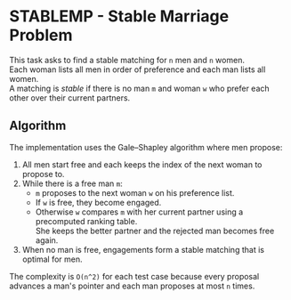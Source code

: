 # STABLEMP - Stable Marriage Problem

This task asks to find a stable matching for `n` men and `n` women.  
Each woman lists all men in order of preference and each man lists all women.  
A matching is *stable* if there is no man `m` and woman `w` who prefer each other over their current partners.

## Algorithm

The implementation uses the Gale–Shapley algorithm where men propose:

1. All men start free and each keeps the index of the next woman to propose to.
2. While there is a free man `m`:
   - `m` proposes to the next woman `w` on his preference list.
   - If `w` is free, they become engaged.
   - Otherwise `w` compares `m` with her current partner using a precomputed ranking table.  
     She keeps the better partner and the rejected man becomes free again.
3. When no man is free, engagements form a stable matching that is optimal for men.

The complexity is `O(n^2)` for each test case because every proposal advances a man's pointer and each man proposes at most `n` times.

